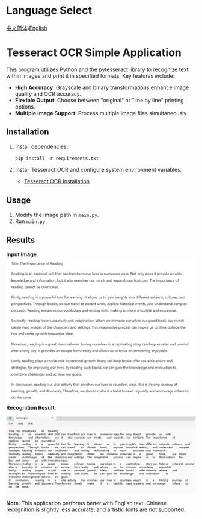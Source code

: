 # Language Select

[中文简体](readme.md)\\[English](readme_en.md)

# Tesseract OCR Simple Application

This program utilizes Python and the pytesseract library to recognize text within images and print it in specified formats. Key features include:

- **High Accuracy**: Grayscale and binary transformations enhance image quality and OCR accuracy.
- **Flexible Output**: Choose between "original" or "line by line" printing options.
- **Multiple Image Support**: Process multiple image files simultaneously.

## Installation

1. Install dependencies:

   ```
   pip install -r requirements.txt
   ```

2. Install Tesseract OCR and configure system environment variables.

   - [Tesseract OCR Installation](https://tesseract-ocr.github.io/tessdoc/Installation.html)

## Usage

1. Modify the image path in `main.py`.
2. Run `main.py`.

## Results

**Input Image**:
![test7](test7.png)
**Recognition Result**:

![result](result.png)

**Note**: This application performs better with English text. Chinese recognition is slightly less accurate, and artistic fonts are not supported.